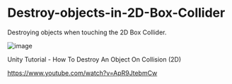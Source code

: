 # Destroy-objects-in-2D-Box-Collider
Destroying objects when touching the 2D Box Collider.

![image](https://user-images.githubusercontent.com/104942153/168187542-2ccabef2-e7f2-4c6a-b0ef-40aaa4b82c41.png)

Unity Tutorial - How To Destroy An Object On Collision (2D)

https://www.youtube.com/watch?v=ApR9JtebmCw
